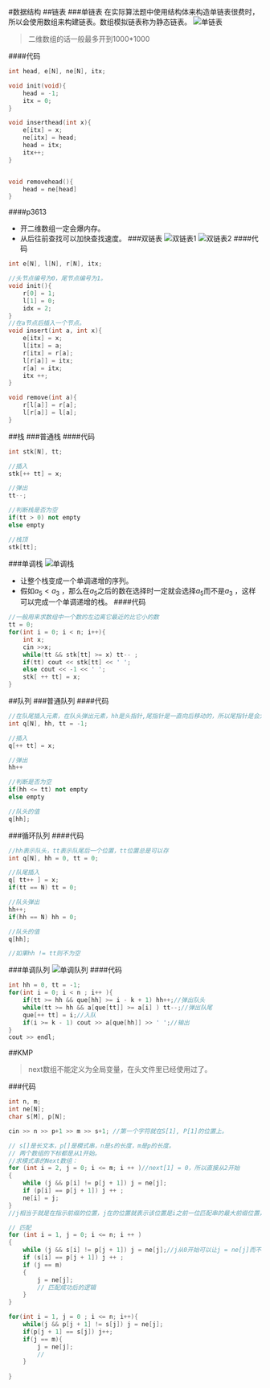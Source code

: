 #数据结构
##链表
###单链表
在实际算法题中使用结构体来构造单链表很费时，所以会使用数组来构建链表。数组模拟链表称为静态链表。
![单链表](.\photos\单链表.png "单链表")
> 二维数组的话一般最多开到1000*1000

####代码
```c++
int head, e[N], ne[N], itx;

void init(void){
	head = -1;
	itx = 0;
}

void inserthead(int x){
	e[itx] = x;
	ne[itx] = head;
	head = itx;
	itx++;
}


void removehead(){
	head = ne[head]
}

```
####p3613
+ 开二维数组一定会爆内存。
+ 从后往前查找可以加快查找速度。
###双链表
![双链表1](.\photos\双链表1.png "双链表1")
![双链表2](.\photos\双链表2.png "双链表2")
####代码
```c++
int e[N], l[N], r[N], itx;

//头节点编号为0，尾节点编号为1。
void init(){
	r[0] = 1;
	l[1] = 0;
	idx = 2;
}
//在a节点后插入一个节点。
void insert(int a, int x){
	e[itx] = x;
	l[itx] = a;
	r[itx] = r[a];
	l[r[a]] = itx;
	r[a] = itx;
	itx ++;
}

void remove(int a){
	r[l[a]] = r[a];
	l[r[a]] = l[a];
}
```
##栈
###普通栈
####代码
```c++
int stk[N], tt;

//插入
stk[++ tt] = x;

//弹出
tt--;

//判断栈是否为空
if(tt > 0) not empty
else empty

//栈顶
stk[tt];
```
###单调栈
![单调栈](.\photos\单调栈.png "单调栈")
+ 让整个栈变成一个单调递增的序列。
+ 假如$a_5 < a_3$ ，那么在$a_5$之后的数在选择时一定就会选择$a_5$而不是$a_3$ ，这样可以完成一个单调递增的栈。
####代码
```c++
//一般用来求数组中一个数的左边离它最近的比它小的数
tt = 0;
for(int i = 0; i < n; i++){
	int x;
	cin >>x;
	while(tt && stk[tt] >= x) tt-- ;
	if(tt) cout << stk[tt] << ' ';
	else cout << -1 << ' ';
	stk[ ++ tt] = x;
}
```
##队列
###普通队列
####代码
```c++
//在队尾插入元素，在队头弹出元素，hh是头指针,尾指针是一直向后移动的，所以尾指针是会大于等于头指针的（如果不空）。
int q[N], hh, tt = -1;

//插入
q[++ tt] = x;

//弹出
hh++

//判断是否为空
if(hh <= tt) not empty
else empty

//队头的值
q[hh];
```
###循环队列
####代码
```c++
//hh表示队头，tt表示队尾后一个位置，tt位置总是可以存
int q[N], hh = 0, tt = 0;

//队尾插入
q[ tt++ ] = x;
if(tt == N) tt = 0;

//队头弹出
hh++;
if(hh == N) hh = 0;

//队头的值
q[hh];

//如果hh != tt则不为空
```
###单调队列
![单调队列](.\photos\单调队列.png "单调队列")
####代码
```c++
int hh = 0, tt = -1;
for(int i = 0; i < n ; i++ ){
	if(tt >= hh && que[hh] >= i - k + 1) hh++;//弹出队头
    while(tt >= hh && a[que[tt]] >= a[i] ) tt--;//弹出队尾
    que[++ tt] = i;//入队
    if(i >= k - 1) cout >> a[que[hh]] >> ' ';//输出
} 
cout >> endl;
```

##KMP
> next数组不能定义为全局变量，在头文件里已经使用过了。

###代码
```c++
int n, m;
int ne[N];
char s[M], p[N];

cin >> n >> p+1 >> m >> s+1; //第一个字符就在S[1], P[1]的位置上。

// s[]是长文本，p[]是模式串，n是s的长度，m是p的长度。
// 两个数组的下标都是从1开始。
//求模式串的Next数组：
for (int i = 2, j = 0; i <= m; i ++ )//next[1] = 0，所以直接从2开始
{
    while (j && p[i] != p[j + 1]) j = ne[j];
    if (p[i] == p[j + 1]) j ++ ;
    ne[i] = j;
}
//j相当于就是在指示前缀的位置，j在的位置就表示该位置是i之前一位匹配串的最大前缀位置，假如下一位匹配成功了则最大前缀加一，没有匹配成成功则是退回到上一个最大前缀的位置看看上一个的

// 匹配
for (int i = 1, j = 0; i <= n; i ++ )
{
    while (j && s[i] != p[j + 1]) j = ne[j];//j从0开始可以让j = ne[j]而不是j = ne[j - 1]
    if (s[i] == p[j + 1]) j ++ ;
    if (j == m)
    {
        j = ne[j];
        // 匹配成功后的逻辑
    }
}

for(int i = 1, j = 0 ; i <= n; i++){
	while(j && p[j + 1] != s[j]) j = ne[j];
	if(p[j + 1] == s[j]) j++;
	if(j == m){
		j = ne[j];
		//
	}
	
}




```